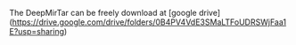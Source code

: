 The DeepMirTar can be freely download at [google drive] (https://drive.google.com/drive/folders/0B4PV4VdE3SMaLTFoUDRSWjFaa1E?usp=sharing)
